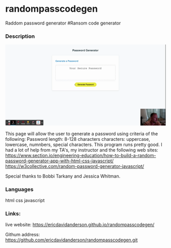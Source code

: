 # randompasscodegen
Raddom password generator
#Ransom code generator

### Description

![](./pass.gif)

This page will allow the user to generate a password using criteria of the following:
Password length:  8-128 characters
characters:  uppercase, lowercase, numnbers, special characters.
This program runs pretty good.  I had a lot of help from my TA's, my instructor and the following web sites:
   https://www.section.io/engineering-education/how-to-build-a-random-password-generator-app-with-html-css-javascript/
https://w3collective.com/random-password-generator-javascript/

Special thanks to Bobbi Tarkany and Jessica Whitman. 


### Languages
html
css
javascript

### Links:
live website: https://ericdavidanderson.github.io/randompasscodegen/

Githum address:  https://github.com/ericdavidanderson/randompasscodegen.git


